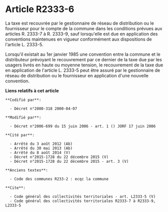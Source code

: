 # Article R2333-6

La taxe est recouvrée par le gestionnaire de réseau de distribution ou le fournisseur pour le compte de la commune dans les
conditions prévues aux articles R. 2333-7 à R. 2333-9, sauf lorsqu'elle est due en application des conventions maintenues en
vigueur conformément aux dispositions de l'article L. 2333-5.

Lorsqu'il existait au 1er janvier 1985 une convention entre la commune et le distributeur prévoyant le recouvrement par ce
dernier de la taxe due par les usagers livrés en haute ou moyenne tension, le recouvrement de la taxe due en application de
l'article L. 2333-5 peut être assuré par le gestionnaire de réseau de distribution ou le fournisseur en application d'une
nouvelle convention.

**Liens relatifs à cet article**

	**Codifié par**:

	  - Décret n°2000-318 2000-04-07

	**Modifié par**:

	  - Décret n°2006-699 du 15 juin 2006 - art. 1 () JORF 17 juin 2006

	**Cité par**:

	  - Arrêté du 3 août 2012 (Ab)
	  - Arrêté du 30 mai 2013 (Ab)
	  - Arrêté du 8 août 2014 (V)
	  - Décret n°2015-1728 du 22 décembre 2015 (V)
	  - Décret n°2015-1728 du 22 décembre 2015 - art. 3 (V)

	**Anciens textes**:

	  - Code des communes R233-2 : ecqc la commune

	**Cite**:

	  - Code général des collectivités territoriales - art. L2333-5 (V)
	  - Code général des collectivités territoriales R2333-7 à R2333-9, L2333-5
